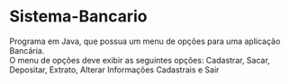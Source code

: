 # Sistema-Bancario
Programa em Java, que possua um menu de opções para uma aplicação Bancária.  
O menu de opções deve exibir as seguintes opções:  Cadastrar, Sacar, Depositar, Extrato, Alterar Informações Cadastrais e Sair
